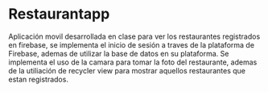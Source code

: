 # Restaurantapp
Aplicación movil desarrollada en clase para ver los restaurantes registrados en firebase, se implementa el inicio de sesión a traves de la plataforma de Firebase, ademas de utilizar la base de datos en su plataforma.
Se implementa el uso de la camara para tomar la foto del restaurante, ademas de la utiliación de recycler view para mostrar aquellos restaurantes que estan registrados.
